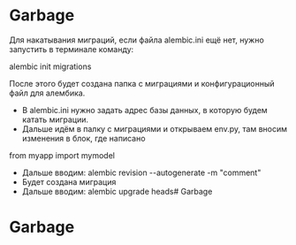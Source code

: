 # Garbage

Для накатывания миграций, если файла alembic.ini ещё нет, нужно запустить в терминале команду:

alembic init migrations

После этого будет создана папка с миграциями и конфигурационный файл для алембика.

- B alembic.ini нужно задать адрес базы данных, в которую будем катать миграции.
- Дальше идём в палку с миграциями и открываем env.ру, там вносим изменения в блок, где написано

from myapp import mymodel

- Дальше вводим: alembic revision --autogenerate -m "comment"
- Будет создана миграция
- Дальше вводим: alembic upgrade heads# Garbage
# Garbage
